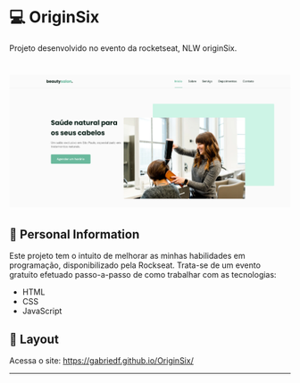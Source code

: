 # 💻 OriginSix
Projeto desenvolvido no evento da rocketseat, NLW originSix.

<h1 align="center">
  <img alt="beautysalon" title="beautysalon" src="https://github.com/gustavodev1998/OriginSix-RocketSeat/blob/main/assets/fonts/fotos/beautySaloon_Homepage.png" width="620px" />
</h1>

## 🚀 Personal Information

Este projeto tem o intuito de melhorar as minhas habilidades em programação, disponibilizado pela Rockseat. Trata-se de um evento gratuito efetuado passo-a-passo de como trabalhar com as tecnologias:
- HTML
- CSS
- JavaScript

## 🔖 Layout
Acessa o site:  https://gabriedf.github.io/OriginSix/

---
